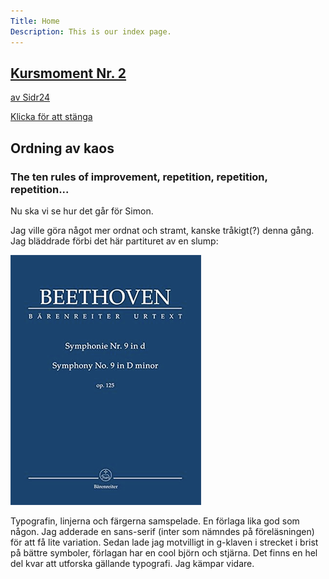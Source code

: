 ```yaml
---
Title: Home
Description: This is our index page.
---
```


<a href="#start">
    <div class="preludium" id="start">
        <h2>Kursmoment Nr. 2</h2>
        <p>av Sidr24</p>
        <p class="close-info">Klicka för att stänga</p>
    </div>
</a>

## Ordning av kaos
### The ten rules of improvement, repetition, repetition, repetition...

Nu ska vi se hur det går för Simon.

Jag ville göra något mer ordnat och stramt, kanske tråkigt(?) denna gång.
Jag bläddrade förbi det här partituret av en slump:
<!--  renders images in p-tags. not cool! -->

![Ett partitur för Beethovens 9a](assets/img/partitur.png "Partitur")

Typografin, linjerna och färgerna samspelade. En förlaga lika god som någon.
Jag adderade en sans-serif (inter som nämndes på föreläsningen) för att få lite variation.
Sedan lade jag motvilligt in g-klaven i strecket i brist på bättre symboler, förlagan har en cool björn och stjärna.
Det finns en hel del kvar att utforska gällande typografi. Jag kämpar vidare.


<!-- 
### Att skapa ordning av kaos.

Hej jag heter Simon. Jag gillar färg och form, men jag vet inte hur man systematiserar det.  
Kan vi ändra på det? Kanske med Emils hjälp __vi får se!__
  
   
Vi börjar med det här så får vi fixa till det sen.  
![](assets/img/untitled-1.png "2 drasuter i solnedgången") -->

